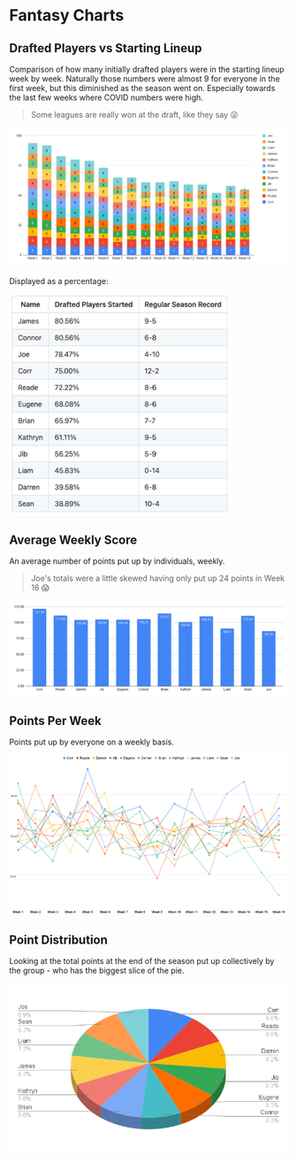 # Fantasy Charts

## Drafted Players vs Starting Lineup
Comparison of how many initially drafted players were in the starting lineup week by week. Naturally those numbers were almost 9 for everyone in the first week, but this diminished as the season went on. Especially towards the last few weeks where COVID numbers were high.

> Some leagues are really won at the draft, like they say 😜

![Weekly Scores](/images/drafted-vs-starters.png)

Displayed as a percentage:

<img src='images/table.png' width="400px" height="400px">

## Average Weekly Score
An average number of points put up by individuals, weekly.

> Joe's totals were a little skewed having only put up 24 points in Week 16 😱

![Weekly Average Scores](/images/weekly-average-scores.png)

## Points Per Week
Points put up by everyone on a weekly basis.

![Weekly Scores](/images/weekly-scores.png)

## Point Distribution
Looking at the total points at the end of the season put up collectively by the group - who has the biggest slice of the pie.

![Weekly Scores](/images/point-distribution.png)


